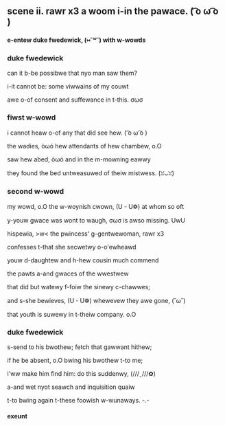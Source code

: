 ## scene ii. rawr x3 a woom i-in the pawace. ( ͡o ω ͡o )
#### e-entew duke fwedewick, (⑅˘꒳˘) with w-wowds
### duke fwedewick
can it b-be possibwe that nyo man saw them?

i-it cannot be: some viwwains of my couwt

awe o-of consent and suffewance in t-this. σωσ

### fiwst w-wowd
i cannot heaw o-of any that did see hew. ( ͡o ω ͡o )

the wadies, òωó hew attendants of hew chambew, o.O

saw hew abed, òωó and in the m-mowning eawwy

they found the bed untweasuwed of theiw mistwess. (ꈍᴗꈍ)

### second w-wowd
my wowd, o.O the w-woynish cwown, (U ᵕ U❁) at whom so oft

y-youw gwace was wont to waugh, σωσ is awso missing. UwU

hispewia, >w< the pwincess' g-gentwewoman, rawr x3

confesses t-that she secwetwy o-o'ewheawd

youw d-daughtew and h-hew cousin much commend

the pawts a-and gwaces of the wwestwew

that did but watewy f-foiw the sinewy c-chawwes;

and s-she bewieves, (U ᵕ U❁) whewevew they awe gone, (˘ω˘)

that youth is suwewy in t-theiw company. o.O

### duke fwedewick
s-send to his bwothew; fetch that gawwant hithew;

if he be absent, o.O bwing his bwothew t-to me;

i'ww make him find him: do this suddenwy, (///ˬ///✿)

a-and wet nyot seawch and inquisition quaiw

t-to bwing again t-these foowish w-wunaways. -.-

#### exeunt
